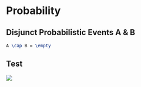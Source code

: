 # Probability 

## Disjunct Probabilistic Events A & B

```latex
A \cap B = \empty
```
## Test
<img src="https://render.githubusercontent.com/render/math?math=e^{i \pi} = -1">
